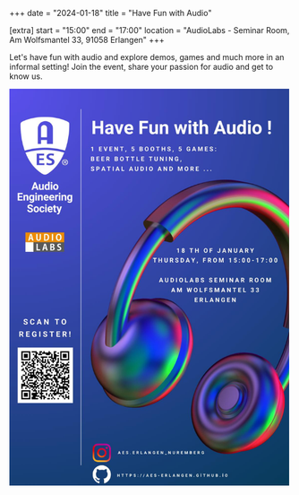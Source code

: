 +++
date = "2024-01-18"
title = "Have Fun with Audio"

[extra]
start = "15:00"
end = "17:00"
location = "AudioLabs - Seminar Room, Am Wolfsmantel 33, 91058 Erlangen"
+++

Let's have fun with audio and explore demos, games and much more in an informal setting! Join the event, share your passion for audio and get to know us. 

<!-- show more -->

<img src="HaveFunWithAudio.jpeg" width=500/>

